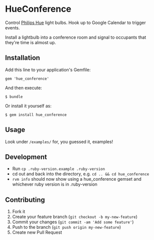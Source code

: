 # HueConference

Control [Philips Hue](https://www.meethue.com/en-US) light bulbs. Hook up to
Google Calendar to trigger events.

Install a lightbulb into a conference room and signal to occupants that they're
time is almost up.

## Installation

Add this line to your application's Gemfile:

    gem 'hue_conference'

And then execute:

    $ bundle

Or install it yourself as:

    $ gem install hue_conference

## Usage

Look under `/examples/` for, you guessed it, examples!

## Development

* Run `cp .ruby-version.example .ruby-version`
* cd out and back into the directory, e.g. `cd .. && cd hue_conference`
* `rvm info` should now show using a hue_conference gemset and whichever ruby
  version is in .ruby-version

## Contributing

1. Fork it
2. Create your feature branch (`git checkout -b my-new-feature`)
3. Commit your changes (`git commit -am 'Add some feature'`)
4. Push to the branch (`git push origin my-new-feature`)
5. Create new Pull Request

